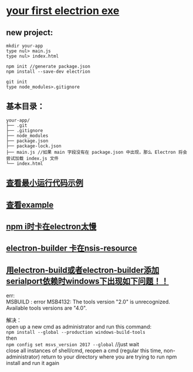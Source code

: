 # [your first electrion exe](https://electronjs.org/docs/tutorial/first-app#trying-this-example)
## new project:
```
mkdir your-app
type nul> main.js
type nul> index.html
```
```
npm init //generate package.json
npm install --save-dev electrion 
```
```
git init 
type node_modules>.gitignore
```
## 基本目录：
```
your-app/
├── .git
├── .gitignore
├── node_modules     
├── package.json 
├── package-lock.json  
├── main.js //如果 main 字段没有在 package.json 中出现，那么 Electron 将会尝试加载 index.js 文件
└── index.html   
```
## [查看最小运行代码示例](https://electronjs.org/docs/tutorial/first-app#trying-this-example)
## [查看example](https://github.com/electron/electron-quick-start)

## [npm i时卡在electron太慢](https://blog.csdn.net/qq_33699981/article/details/78516618)

## [electron-builder 卡在nsis-resource](https://segmentfault.com/q/1010000011726124/a-1020000011912627)

## [用electron-build或者electron-builder添加serialport依赖时windows下出现如下问题！！](https://github.com/chjj/pty.js/issues/60)
err:  
MSBUILD : error MSB4132: The tools version "2.0" is unrecognized. Available tools versions are "4.0".

解决：  
open up a new cmd as administrator and run this command:  
`npm install --global --production windows-build-tools`  
then  
`npm config set msvs_version 2017 --global`    //just wait  
close all instances of shell/cmd, reopen a cmd (regular this time, non-administrator) return to your directory where you are trying to run npm install and run it again